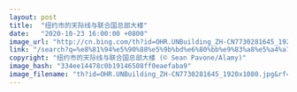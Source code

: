 ```yaml
---
layout: post
title:  "纽约市的天际线与联合国总部大楼"
date:   "2020-10-23 16:00:00 +0800"
image_url: "http://cn.bing.com/th?id=OHR.UNBuilding_ZH-CN7730281645_1920x1080.jpg&rf=LaDigue_1920x1080.jpg&pid=hp"
link: "/search?q=%e8%81%94%e5%90%88%e5%9b%bd%e6%80%bb%e9%83%a8%e5%a4%a7%e6%a5%bc&form=hpcapt&mkt=zh-cn"
copyright: "纽约市的天际线与联合国总部大楼 (© Sean Pavone/Alamy)"
image_hash: "334ee14478c0b19146508ff0eaefaba9"
image_filename: "th?id=OHR.UNBuilding_ZH-CN7730281645_1920x1080.jpg&rf=LaDigue_1920x1080.jpg&pid=hp"
---
```

